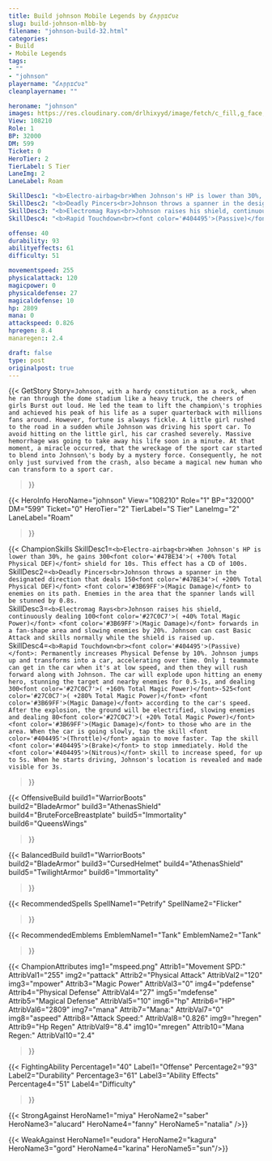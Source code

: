 ```yaml
---
title: Build johnson Mobile Legends by ʛʌɲɲɪƈυƨ
slug: build-johnson-mlbb-by
filename: "johnson-build-32.html"
categories: 
- Build 
- Mobile Legends
tags: 
- ""
- "johnson"
playername: "ʛʌɲɲɪƈυƨ"
cleanplayername: ""

heroname: "johnson"
images: https://res.cloudinary.com/drlhixyyd/image/fetch/c_fill,g_face,f_auto/https://cdn2-build.mobagenie.my.id/p/images/banner/full/johnson.jpg
View: 108210 
Role: 1 
BP: 32000
DM: 599 
Ticket: 0 
HeroTier: 2 
TierLabel: S Tier 
LaneImg: 2
LaneLabel: Roam 

SkillDesc1: "<b>Electro-airbag<br>When Johnson's HP is lower than 30%, he gains 300<font color='#47BE34'>( +700% Total Physical DEF)</font> shield for 10s. This effect has a CD of 100s."   
SkillDesc2: "<b>Deadly Pincers<br>Johnson throws a spanner in the designated direction that deals 150<font color='#47BE34'>( +200% Total Physical DEF)</font> <font color='#3B69FF'>(Magic Damage)</font> to enemies on its path. Enemies in the area that the spanner lands will be stunned by 0.8s."   
SkillDesc3: "<b>Electromag Rays<br>Johnson raises his shield, continuously dealing 100<font color='#27C0C7'>( +40% Total Magic Power)</font> <font color='#3B69FF'>(Magic Damage)</font> forwards in a fan-shape area and slowing enemies by 20%. Johnson can cast Basic Attack and skills normally while the shield is raised up."   
SkillDesc4: "<b>Rapid Touchdown<br><font color='#404495'>(Passive)</font>: Permanently increases Physical Defense by 10%. Johnson jumps up and transforms into a car, accelerating over time. Only 1 teammate can get in the car when it's at low speed, and then they will rush forward along with Johnson. The car will explode upon hitting an enemy hero, stunning the target and nearby enemies for 0.5-1s, and dealing 300<font color='#27C0C7'>( +160% Total Magic Power)</font>-525<font color='#27C0C7'>( +280% Total Magic Power)</font> <font color='#3B69FF'>(Magic Damage)</font> according to the car's speed. After the explosion, the ground will be electrified, slowing enemies and dealing 80<font color='#27C0C7'>( +20% Total Magic Power)</font> <font color='#3B69FF'>(Magic Damage)</font> to those who are in the area. When the car is going slowly, tap the skill <font color='#404495'>(Throttle)</font> again to move faster. Tap the skill <font color='#404495'>(Brake)</font> to stop immediately. Hold the <font color='#404495'>(Nitrous)</font> skill to increase speed, for up to 5s. When he starts driving, Johnson's location is revealed and made visible for 3s."  

offense: 40 
durability: 93 
abilityeffects: 61 
difficulty: 51 

movementspeed: 255
physicalattack: 120
magicpower: 0
physicaldefense: 27
magicaldefense: 10
hp: 2809
mana: 0
attackspeed: 0.826
hpregen: 8.4
manaregen:: 2.4

draft: false
type: post
originalpost: true
---
```



{{< GetStory 
Story=` Johnson, with a hardy constitution as a rock, when he ran through the dome stadium like a heavy truck, the cheers of girls Burst out loud. He led the team to lift the champion\'s trophies and achieved his peak of his life as a super quarterback with millions fans around. However, fortune is always fickle. A little girl rushed to the road in a sudden while Johnson was driving his sport car. To avoid hitting on the little girl, his car crashed severely. Massive hemorrhage was going to take away his life soon in a minute. At that moment, a miracle occurred, that the wreckage of the sport car started to blend into Johnson\'s body by a mystery force. Consequently, he not only just survived from the crash, also became a magical new human who can transform to a sport car. ` 
>}}

{{< HeroInfo 
HeroName="johnson" 
View="108210" 
Role="1" 
BP="32000" 
DM="599" 
Ticket="0" 
HeroTier="2" 
TierLabel="S Tier" 
LaneImg="2" 
LaneLabel="Roam" 
>}}
 
{{< ChampionSkills 
SkillDesc1=`<b>Electro-airbag<br>When Johnson's HP is lower than 30%, he gains 300<font color='#47BE34'>( +700% Total Physical DEF)</font> shield for 10s. This effect has a CD of 100s.`   
SkillDesc2=`<b>Deadly Pincers<br>Johnson throws a spanner in the designated direction that deals 150<font color='#47BE34'>( +200% Total Physical DEF)</font> <font color='#3B69FF'>(Magic Damage)</font> to enemies on its path. Enemies in the area that the spanner lands will be stunned by 0.8s.`   
SkillDesc3=`<b>Electromag Rays<br>Johnson raises his shield, continuously dealing 100<font color='#27C0C7'>( +40% Total Magic Power)</font> <font color='#3B69FF'>(Magic Damage)</font> forwards in a fan-shape area and slowing enemies by 20%. Johnson can cast Basic Attack and skills normally while the shield is raised up.`   
SkillDesc4=`<b>Rapid Touchdown<br><font color='#404495'>(Passive)</font>: Permanently increases Physical Defense by 10%. Johnson jumps up and transforms into a car, accelerating over time. Only 1 teammate can get in the car when it's at low speed, and then they will rush forward along with Johnson. The car will explode upon hitting an enemy hero, stunning the target and nearby enemies for 0.5-1s, and dealing 300<font color='#27C0C7'>( +160% Total Magic Power)</font>-525<font color='#27C0C7'>( +280% Total Magic Power)</font> <font color='#3B69FF'>(Magic Damage)</font> according to the car's speed. After the explosion, the ground will be electrified, slowing enemies and dealing 80<font color='#27C0C7'>( +20% Total Magic Power)</font> <font color='#3B69FF'>(Magic Damage)</font> to those who are in the area. When the car is going slowly, tap the skill <font color='#404495'>(Throttle)</font> again to move faster. Tap the skill <font color='#404495'>(Brake)</font> to stop immediately. Hold the <font color='#404495'>(Nitrous)</font> skill to increase speed, for up to 5s. When he starts driving, Johnson's location is revealed and made visible for 3s.`   
>}}

{{< OffensiveBuild 
build1="WarriorBoots"  
build2="BladeArmor" 
build3="AthenasShield" 
build4="BruteForceBreastplate" 
build5="Immortality" 
build6="QueensWings" 
>}} 

{{< BalancedBuild 
build1="WarriorBoots"  
build2="BladeArmor" 
build3="CursedHelmet" 
build4="AthenasShield" 
build5="TwilightArmor" 
build6="Immortality" 
>}}


{{< RecommendedSpells 
SpellName1="Petrify" 
SpellName2="Flicker" 
>}}  

{{< RecommendedEmblems 
EmblemName1="Tank" 
EmblemName2="Tank" 
>}}   


{{< ChampionAttributes
img1="mspeed.png" Attrib1="Movement SPD:" AttribVal1="255"
img2="pattack" Attrib2="Physical Attack" AttribVal2="120"
img3="mpower" Attrib3="Magic Power" AttribVal3="0"
img4="pdefense" Attrib4="Physical Defense" AttribVal4="27"
img5="mdefense" Attrib5="Magical Defense" AttribVal5="10"
img6="hp" Attrib6="HP" AttribVal6="2809"
img7="mana" Attrib7="Mana:" AttribVal7="0"
img8="aspeed" Attrib8="Attack Speed:" AttribVal8="0.826"
img9="hregen" Attrib9="Hp Regen" AttribVal9="8.4"
img10="mregen" Attrib10="Mana Regen:" AttribVal10="2.4"
>}}


{{< FightingAbility
Percentage1="40" Label1="Offense"
Percentage2="93" Label2="Durability"
Percentage3="61" Label3="Ability Effects"
Percentage4="51" Label4="Difficulty"
 >}}

{{< StrongAgainst 
HeroName1="miya"
HeroName2="saber"
HeroName3="alucard"
HeroName4="fanny"
HeroName5="natalia"
/>}}

{{< WeakAgainst
HeroName1="eudora"
HeroName2="kagura"
HeroName3="gord"
HeroName4="karina"
HeroName5="sun"/>}}
